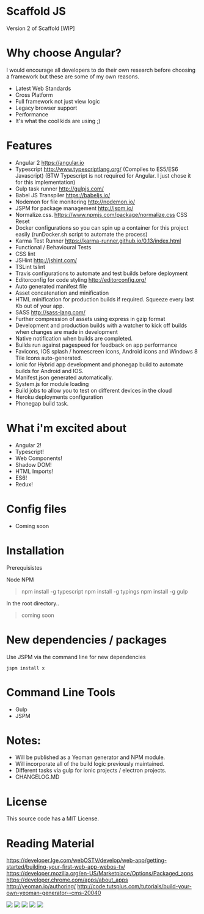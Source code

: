 # Scaffold JS

Version 2 of Scaffold [WIP]

# Why choose Angular?

I would encourage all developers to do their own research before choosing a framework but these are some of my own reasons.

- Latest Web Standards
- Cross Platform
- Full framework not just view logic
- Legacy browser support
- Performance
- It's what the cool kids are using ;)

# Features
- Angular 2 https://angular.io
- Typescript http://www.typescriptlang.org/ (Compiles to ES5/ES6 Javascript) (BTW Typescript is not required for Angular. I just chose it for this implementation)
- Gulp task runner http://gulpjs.com/
- Babel JS Transpiler https://babeljs.io/
- Nodemon for file monitoring http://nodemon.io/
- JSPM for package management http://jspm.io/
- Normalize.css. https://www.npmjs.com/package/normalize.css CSS Reset
- Docker configurations so you can spin up a container for this project easily (runDocker.sh script to automate the process)
- Karma Test Runner https://karma-runner.github.io/0.13/index.html
- Functional / Behavioural Tests
- CSS lint
- JSHint http://jshint.com/
- TSLint tslint
- Travis configurations to automate and test builds before deployment
- Editorconfig for code styling http://editorconfig.org/
- Auto generated manifest file
- Asset concatenation and minification
- HTML minification for production builds if required. Squeeze every last Kb out of your app.
- SASS http://sass-lang.com/
- Further compression of assets using express in gzip format
- Development and production builds with a watcher to kick off builds when changes are made in development
- Native notification when builds are completed.
- Builds run against pagespeed for feedback on app performance
- Favicons, IOS splash / homescreen icons, Android icons and Windows 8 Tile Icons auto-generated.
- Ionic for Hybrid app development and phonegap build to automate builds for Android and IOS.
- Manifest.json generated automatically.
- System.js for module loading
- Build jobs to allow you to test on different devices in the cloud
- Heroku deployments configuration
- Phonegap build task.

# What i'm excited about
- Angular 2!
- Typescript!
- Web Components!
- Shadow DOM!
- HTML Imports!
- ES6!
- Redux!

# Config files
- Coming soon

# Installation

Prerequisistes

Node
NPM

> npm install -g typescript
> npm install -g typings
> npm install -g gulp

In the root directory..

> coming soon


# New dependencies / packages

Use JSPM via the command line for new dependencies

    jspm install x


# Command Line Tools

- Gulp
- JSPM

# Notes:
- Will be published as a Yeoman generator and NPM module.
- Will incorporate all of the build logic previously maintained.
- Different tasks via gulp for ionic projects / electron projects.
- CHANGELOG.MD

# License

This source code has a MIT License.

# Reading Material
https://developer.lge.com/webOSTV/develop/web-app/getting-started/building-your-first-web-app-webos-tv/
https://developer.mozilla.org/en-US/Marketplace/Options/Packaged_apps
https://developer.chrome.com/apps/about_apps
http://yeoman.io/authoring/
http://code.tutsplus.com/tutorials/build-your-own-yeoman-generator--cms-20040


![](https://8604d17a51d354cba084d27f632b78fe46e70205.googledrive.com/host/0Bws_6WaNR1DWelh6X1hLcTlBR1E/ANGULAR%202.png)
![](https://raw.githubusercontent.com/micromata/generator-bootstrap-kickstart/master/yeoman.png)
![](https://www.npmjs.com/static/images/npm-logo.svg)
![](http://www.webdesignermag.co.uk/wp-content/uploads/2014/09/Speed-up-your-workflow-with-a-Gulp-plugin.png)
![](https://raw.githubusercontent.com/babel/logo/master/babel.png)
